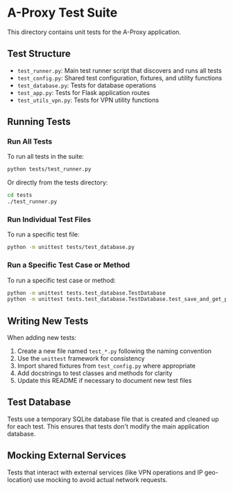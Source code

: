 # A-Proxy Test Suite

This directory contains unit tests for the A-Proxy application.

## Test Structure

- `test_runner.py`: Main test runner script that discovers and runs all tests
- `test_config.py`: Shared test configuration, fixtures, and utility functions
- `test_database.py`: Tests for database operations
- `test_app.py`: Tests for Flask application routes
- `test_utils_vpn.py`: Tests for VPN utility functions

## Running Tests

### Run All Tests

To run all tests in the suite:

```bash
python tests/test_runner.py
```

Or directly from the tests directory:

```bash
cd tests
./test_runner.py
```

### Run Individual Test Files

To run a specific test file:

```bash
python -m unittest tests/test_database.py
```

### Run a Specific Test Case or Method

To run a specific test case or method:

```bash
python -m unittest tests.test_database.TestDatabase
python -m unittest tests.test_database.TestDatabase.test_save_and_get_persona
```

## Writing New Tests

When adding new tests:

1. Create a new file named `test_*.py` following the naming convention
2. Use the `unittest` framework for consistency
3. Import shared fixtures from `test_config.py` where appropriate
4. Add docstrings to test classes and methods for clarity
5. Update this README if necessary to document new test files

## Test Database

Tests use a temporary SQLite database file that is created and cleaned up for each test. This ensures that tests don't modify the main application database.

## Mocking External Services

Tests that interact with external services (like VPN operations and IP geo-location) use mocking to avoid actual network requests.
